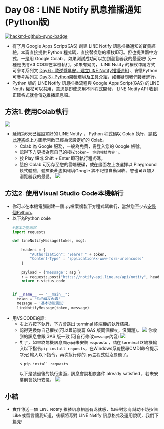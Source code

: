 # Day 08 : LINE Notify 訊息推播通知 (Python版)

[![hackmd-github-sync-badge](https://hackmd.io/nLvaZZZuTGemdau3s1OdmA/badge)](https://hackmd.io/nLvaZZZuTGemdau3s1OdmA)


- 有了用 Google Apps Script(GAS) 創建 LINE Notify 訊息推播通知的寶貴經驗，本篇直接提供 Python 程式碼，直接替換您的權杖即可。但也提供兩中方式，一是用 Google Colab ，如果測試成功可以加到瀏覽器我的最愛吧! 另一種是使用VS CODE在本機執行。如果有疑問， LINE Notify 的權杖申請方式可參考系列文 [Day 6 : 歐逆醬早安，建立LINE Notify推播通知](https://ithelp.ithome.com.tw/users/20121130/articles) 、安裝Python可參考系列文 [Day 3 : Python開發環境及工具介紹](https://ithelp.ithome.com.tw/articles/10233530)，如無疑問我們接著進行。
- Python 版的 LINE Notify 訊息推播流程與 Google Apps Script(GAS) 的LINE Notify 權杖可以共用，意思是即使您用不同程式開發， LINE Notify API 收到正確格式就會傳送推播訊息囉。

## 方法1. 使用Colab執行
[![](https://i.imgur.com/pQnQ4tG.png)](https://is.gd/DxYF2P)
- 延續第6天已經設定好的 LINE Notify ， Python 程式碼以 Colab 執行，請[點此連結](https://is.gd/DxYF2P)或上方圖示開啟已經為您設定好的 Colab。
    - Colab 為 Google 服務，一般為免費，需登入您的 Google 帳號。
    - 記得下方更換為您自己的權杖`token= '你的權杖內容'` 。
    - 按 Play 鈕或 Shift + Enter 即可執行程式碼。
    - 這份 Colab 可另存至您的雲端硬碟，或在畫面左上方選擇以 Playground 模式體驗，體驗後此虛擬環境Google 將不記憶自動回收。您也可以加入瀏覽器我的最愛。
      ![](https://i.imgur.com/7vblaCz.png)
      
  
## 方法2. 使用Visual Studio Code本機執行
- 你可以在本機電腦創建一個`.py`檔案複製下方程式碼執行，當然您至少去[安裝個Python](https://www.python.org/downloads/)。
- 以下為Python code 
    ```python
    #基本功能測試
    import requests

    def lineNotifyMessage(token, msg):

        headers = {
            "Authorization": "Bearer " + token, 
            "Content-Type" : "application/x-www-form-urlencoded"
        }

        payload = {'message': msg }
        r = requests.post("https://notify-api.line.me/api/notify", headers = headers, params = payload)
        return r.status_code


    if __name__ == "__main__":
      token = '你的權杖內容'
      message = '基本功能測試'
      lineNotifyMessage(token, message)

    ```
- 用VS CODE的話:
    - 右上方按下執行，下方會跳出 terminal 終端機的執行結果。
    - 記得更換你自己權杖(可以跟前幾篇 GAS 版同個權杖，沒問題)。
    ![](https://i.imgur.com/LfUm10X.png)
    你收到的訊息會跟 GAS 版一致!(可自行修改`message`內容)
    ![](https://i.imgur.com/67YUZ7k.png)
    - 對了，如果終端機訊息顯示尚未安裝 requests ，請在 terminal 終端機輸入以下指令`pip install requests`，在Windows系統搜尋CMD(命令提示字元)輸入以下指令，再次執行你的`.py`主程式就沒問題了。
        ```
        $ pip install requests
        ```
        以下是裝過後的執行畫面，訊息會說相依套件 already satisfied ，若未安裝則會執行安裝。
        ![](https://i.imgur.com/5P0JfAu.png)

## 小結
- 實作傳送一個 LINE Notify 推播訊息相當有成就感，如果對您有幫助不妨按個 Like 或留言讓我知道，後續將再對 LINE Notify 訊息格式及運用說明，我們下篇見!